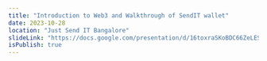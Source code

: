 ```yaml
---
title: "Introduction to Web3 and Walkthrough of SendIT wallet"
date: 2023-10-28
location: "Just Send IT Bangalore"
slideLink: "https://docs.google.com/presentation/d/16toxraSKoBDC66ZeLESU_nIO91pkncZqXfcUGWr7Soc/edit?usp=sharing"
isPublish: true
---
```


